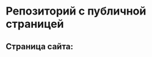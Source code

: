 # Репозиторий с публичной страницей

## Страница сайта:
<!https://github.com/PonomarenkoValentina/list.git>